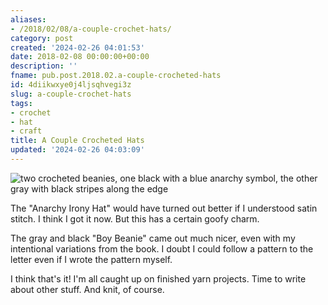 ```yaml
---
aliases:
- /2018/02/08/a-couple-crochet-hats/
category: post
created: '2024-02-26 04:01:53'
date: 2018-02-08 00:00:00+00:00
description: ''
fname: pub.post.2018.02.a-couple-crocheted-hats
id: 4diikwxye0j4ljsqhvegi3z
slug: a-couple-crochet-hats
tags:
- crochet
- hat
- craft
title: A Couple Crocheted Hats
updated: '2024-02-26 04:03:09'
---
```


![two crocheted beanies, one black with a blue anarchy symbol, the other gray with black stripes along the edge](assets/img/2018/cover-2018-02-08.jpg)

The "Anarchy Irony Hat" would have turned out better if I understood satin stitch. I think I got it now. But this has a certain goofy charm.

The gray and black "Boy Beanie" came out much nicer, even with my intentional variations from the book. I doubt I could follow a pattern to the letter even if I wrote the pattern myself.

I think that's it! I'm all caught up on finished yarn projects. Time to write about other stuff. And knit, of course.